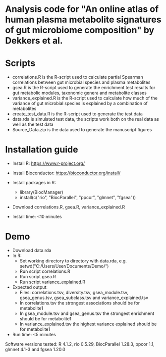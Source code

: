 # Analysis code for "An online atlas of human plasma metabolite signatures of gut microbiome composition" by Dekkers et al.

# Scripts

* correlations.R is the R-script used to calculate partial Spearman correlations between gut microbial species and plasma metabolites
* gsea.R is the R-script used to generate the enrichment test results for gut metabolic modules, taxonomic genera and metabolite classes
* variance_explained.R is the R-script used to calculate how much of the variance of gut microbial species is explained by a combination of metabolites
* create_test_data.R is the R-script used to generate the test data
* data.rda is simulated test data, the scripts work both on the real data as well as the test data
* Source_Data.zip is the data used to generate the manuscript figures

# Installation guide

* Install R: https://www.r-project.org/
* Install Bioconductor: https://bioconductor.org/install/
* Install packages in R:
  - library(BiocManager)
  - install(c("rio", "BiocParallel", "ppcor", "glmnet", "fgsea"))
* Download correlations.R, gsea.R, variance_explained.R

* Install time: <10 minutes

# Demo

* Download data.rda
* In R:
  - Set working directory to directory with data.rda, e.g. setwd("C:/Users/User/Documents/Demo/")
  - Run script correlations.R
  - Run script gsea.R
  - Run script variance_explained.R
* Expected output: 
  - Files: correlations.tsv, diversity.tsv, gsea_module.tsv, gsea_genus.tsv, gsea_subclass.tsv and variance_explained.tsv
  - In correlations.tsv the strongest associations should be for metabolite1
  - In gsea_module.tsv and gsea_genus.tsv the strongest enrichment should be for metabolite1
  - In variance_explained.tsv the highest variance explained should be for metabolite1
* Run time: <5 minutes

Software versions tested: R 4.1.2, rio 0.5.29, BiocParallel 1.28.3, ppcor 1.1, glmnet 4.1-3 and fgsea 1.20.0
